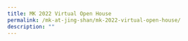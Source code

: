 ```yaml
---
title: MK 2022 Virtual Open House
permalink: /mk-at-jing-shan/mk-2022-virtual-open-house/
description: ""
---
```


